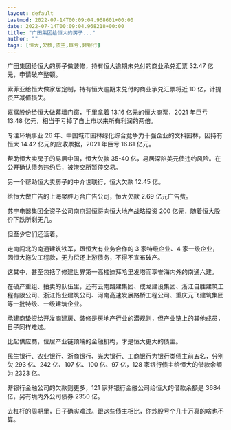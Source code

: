 ```yaml
---
layout: default
Lastmod: 2022-07-14T00:09:04.968601+00:00
date: 2022-07-14T00:09:04.968218+00:00
title: "广田集团给恒大的房子..."
author: ""
tags: [恒大,欠款,债主,巨亏,非银行]
---
```


广田集团给恒大的房子做装修，持有恒大逾期未兑付的商业承兑汇票 32.47 亿元，申请破产整顿。

索菲亚给恒大做家居定制，持有恒大逾期未兑付的商业承兑汇票将近 10 亿，计提资产减值损失。

嘉寓股份给恒大做幕墙门窗，手里拿着 13.16 亿元的恒大商票，2021 年巨亏 13.48 亿元，相当于亏掉了自上市以来所有利润的两倍。

专注环境事业 26 年、中国城市园林绿化综合竞争力十强企业的文科园林，因持有恒大 14.42 亿元的应收票据，2021 年巨亏 16.61 亿元。

帮助恒大卖房子的易居中国，恒大欠款 35-40 亿，易居深陷美元债违约风险。在公开确认债务违约后，被港交所暂停交易。

另一个帮助恒大卖房子的中介世联行，恒大欠款 12.45 亿。

给恒大做广告的上海聚胜万合广告公司，恒大欠款 2.69 亿元广告费。

苏宁电器集团全资子公司南京润恒将向恒大地产战略投资 200 亿元，随着恒大股价下跌所剩无几。

但至少它们还活着。

走南闯北的南通建筑铁军，跟恒大有业务合作的 3 家特级企业、4 家一级企业，因恒大拖欠工程款，无力偿还上游债务，不得不宣布破产。

这其中，甚至包括了修建世界第一高楼迪拜哈里发塔而享誉海内外的南通六建。

在破产重组、拍卖的队伍里，还有云南路建集团、成龙建设集团、浙江自胜建筑工程有限公司、浙江怡业建筑公司、河南高速发展路桥工程公司、重庆元飞建筑集团等一批特级、一级建筑企业。

承建商垫资给开发商建房、装修是房地产行业的潜规则，但产业链上的其他成员，日子同样难过。

比起供应商，位居产业链顶端的金融机构，才是恒大更大的债主。

民生银行、农业银行、浙商银行、光大银行、工商银行为银行类债主前五名，分别欠 293 亿、242 亿、107 亿、100 亿、97 亿，128 家银行债主给恒大的借款余额为 2323 亿。

非银行金融公司的欠款则更多，121 家非银行金融公司给恒大的借款余额是 3684 亿，另有境内外公司债券 2350 亿。

去杠杆的周期里，日子确实难过。跟这些债主相比，你炒股亏个几十万真的啥也不算。

